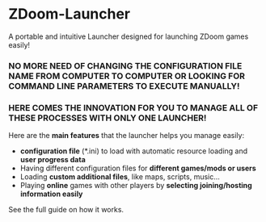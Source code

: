 # ZDoom-Launcher
A portable and intuitive Launcher designed for launching ZDoom games easily!

### NO MORE NEED OF CHANGING THE CONFIGURATION FILE NAME FROM COMPUTER TO COMPUTER OR LOOKING FOR COMMAND LINE PARAMETERS TO EXECUTE MANUALLY! 
### HERE COMES THE INNOVATION FOR YOU TO MANAGE ALL OF THESE PROCESSES WITH ONLY ONE LAUNCHER!
Here are the **main features** that the launcher helps you manage easily:
- **configuration file** (*.ini) to load with automatic resource loading and **user progress data**
- Having different configuration files for **different games/mods or users**
- Loading **custom additional files**, like maps, scripts, music...
- Playing **online** games with other players by **selecting joining/hosting information easily**

See the full guide on how it works.
